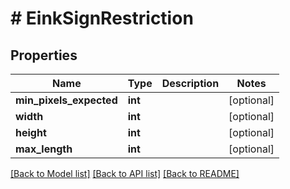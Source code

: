 # # EinkSignRestriction

## Properties

Name | Type | Description | Notes
------------ | ------------- | ------------- | -------------
**min_pixels_expected** | **int** |  | [optional]
**width** | **int** |  | [optional]
**height** | **int** |  | [optional]
**max_length** | **int** |  | [optional]

[[Back to Model list]](../../README.md#models) [[Back to API list]](../../README.md#endpoints) [[Back to README]](../../README.md)
